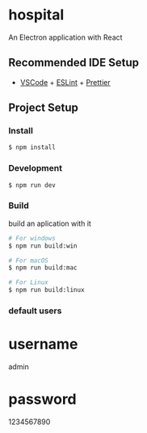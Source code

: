 # hospital

An Electron application with React

## Recommended IDE Setup

- [VSCode](https://code.visualstudio.com/) + [ESLint](https://marketplace.visualstudio.com/items?itemName=dbaeumer.vscode-eslint) + [Prettier](https://marketplace.visualstudio.com/items?itemName=esbenp.prettier-vscode)

## Project Setup

### Install

```bash
$ npm install
```

### Development

```bash
$ npm run dev
```

### Build

build an aplication with it

```bash
# For windows
$ npm run build:win

# For macOS
$ npm run build:mac

# For Linux
$ npm run build:linux
```

### default users

# username

admin

# password

1234567890
